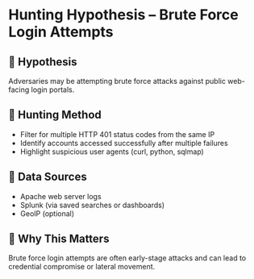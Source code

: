 # Hunting Hypothesis – Brute Force Login Attempts

## 🎯 Hypothesis
Adversaries may be attempting brute force attacks against public web-facing login portals.

## 🔎 Hunting Method
- Filter for multiple HTTP 401 status codes from the same IP
- Identify accounts accessed successfully after multiple failures
- Highlight suspicious user agents (curl, python, sqlmap)

## 🔧 Data Sources
- Apache web server logs
- Splunk (via saved searches or dashboards)
- GeoIP (optional)

## 🧠 Why This Matters
Brute force login attempts are often early-stage attacks and can lead to credential compromise or lateral movement.
